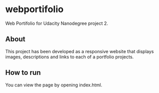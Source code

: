 # webportifolio
Web Portifolio for Udacity Nanodegree project 2.

## About
This project has been developed as a responsive website that displays images, descriptions and links to each of a portfolio projects.

## How to run
You can view the page by opening index.html.
